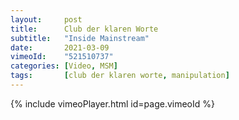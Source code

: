 ```yaml
---
layout:     post
title:      Club der klaren Worte
subtitle:   "Inside Mainstream"
date:       2021-03-09
vimeoId:    "521510737"
categories: [Video, MSM]
tags:       [club der klaren worte, manipulation]
---
```

{% include vimeoPlayer.html id=page.vimeoId %}

